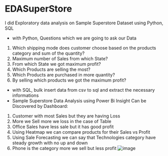 # EDASuperStore
I did Exploratory data analysis on Sample Superstore Dataset using Python, SQL

- with Python, Questions which we are going to ask our Data
1. Which shipping mode does customer choose based on the products category and sum of the quantity?
2. Maximum number of Sales from which State?
3. From which State we got maximum profit?
4. Which Products are selling the most?
5. Which Products are purchased in more quantity?
6. By selling which products we got the maximum profit?


- with  SQL, bulk insert data from csv to sql and extract the necessary informations
- Sample Superstore Data Analysis using Power Bi
Insight Can be Discovered by Dashboard:
1. Customer with most Sales but they are having Loss
2. More we Sell more we loss in the case of Table
3. Office Sales have less sale but it has good profit
4. Using Heatmap we can compare products for their Sales vs Profit
5. Using Sale Forecasting we can say that Technologies category have steady growth with no up and down
6. Phone is the category more we sell but less profit
![image](https://user-images.githubusercontent.com/71776513/187407806-a2aa88cf-b63f-4826-a8b4-9576abff42be.png)
